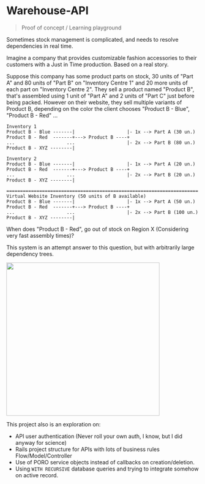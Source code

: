 # Warehouse-API
> Proof of concept / Learning playground

Sometimes stock management is complicated, and needs to resolve dependencies in real time.


Imagine a company that provides customizable fashion accessories to their customers with a Just in Time production.
Based on a real story.

Suppose this company has some product parts on stock, 30 units of "Part A" and 80 units of "Part B" on "Inventory Centre 1" and 20 more units of each part on "Inventory Centre 2".
They sell a product named "Product B", that's assembled using 1 unit of "Part A" and 2 units of "Part C" just before being packed.
However on their website, they sell multiple variants of Product B, depending on the color the client chooses "Product B - Blue", "Product B - Red" ...

```
Inventory 1
Product B - Blue -------|                   |- 1x --> Part A (30 un.)
Product B - Red  -------+---> Product B ----+
...                   ...                   |- 2x --> Part B (80 un.)
Product B - XYZ --------|

Inventory 2
Product B - Blue -------|                   |- 1x --> Part A (20 un.)
Product B - Red  -------+---> Product B ----+
...                   ...                   |- 2x --> Part B (20 un.)
Product B - XYZ --------|

======================================================================
Virtual Website Inventory (50 units of B available)
Product B - Blue -------|                   |- 1x --> Part A (50 un.)
Product B - Red  -------+---> Product B ----+
...                   ...                   |- 2x --> Part B (100 un.)
Product B - XYZ --------|
```

When does "Product B - Red", go out of stock on Region X (Considering very fast assembly times)?

This system is an attempt answer to this question, but with arbitrarily large dependency trees.


<img src="http://wandora.org/w/images/Tree_graph_example.gif" width="400" height="400" />


This project also is an exploration on: 
  - API user authentication (Never roll your own auth, I know, but I did anyway for science)
  - Rails project structure for APIs with lots of business rules Flow/Model/Controller
  - Use of PORO service objects instead of callbacks on creation/deletion.
  - Using `WITH RECURSIVE` database queries and trying to integrate somehow on active record.
